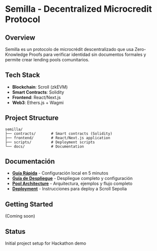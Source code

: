 # Semilla - Decentralized Microcredit Protocol

## Overview
Semilla es un protocolo de microcrédit descentralizado que usa Zero-Knowledge Proofs para verificar identidad sin documentos formales y permite crear lending pools comunitarios.

## Tech Stack
- **Blockchain**: Scroll (zkEVM)
- **Smart Contracts**: Solidity
- **Frontend**: React/Next.js
- **Web3**: Ethers.js + Wagmi

## Project Structure
```
semilla/
├── contracts/       # Smart contracts (Solidity)
├── frontend/        # React/Next.js application
├── scripts/         # Deployment scripts
└── docs/            # Documentation
```

## Documentación

- **[Guía Rápida](./docs/GUIA_RAPIDA.md)** - Configuración local en 5 minutos
- **[Guía de Despliegue](./docs/GUIA_DESPLIEGUE.md)** - Despliegue completo y configuración
- **[Pool Architecture](./docs/POOL_ARCHITECTURE.md)** - Arquitectura, ejemplos y flujo completo
- **[Deployment](./docs/DEPLOYMENT.md)** - Instrucciones para deploy a Scroll Sepolia

## Getting Started
(Coming soon)

## Status
Initial project setup for Hackathon demo
